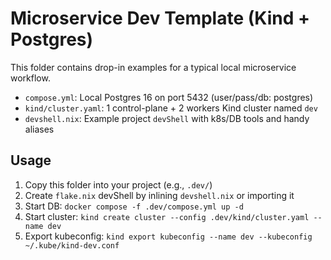 # Microservice Dev Template (Kind + Postgres)

This folder contains drop-in examples for a typical local microservice workflow.

- `compose.yml`: Local Postgres 16 on port 5432 (user/pass/db: postgres)
- `kind/cluster.yaml`: 1 control-plane + 2 workers Kind cluster named `dev`
- `devshell.nix`: Example project `devShell` with k8s/DB tools and handy aliases

## Usage
1. Copy this folder into your project (e.g., `.dev/`)
2. Create `flake.nix` devShell by inlining `devshell.nix` or importing it
3. Start DB: `docker compose -f .dev/compose.yml up -d`
4. Start cluster: `kind create cluster --config .dev/kind/cluster.yaml --name dev`
5. Export kubeconfig: `kind export kubeconfig --name dev --kubeconfig ~/.kube/kind-dev.conf`

